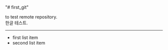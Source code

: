 "# first_git" 

to test remote repository.  
한글 테스트. 

---

* first list item
* second list item
   
